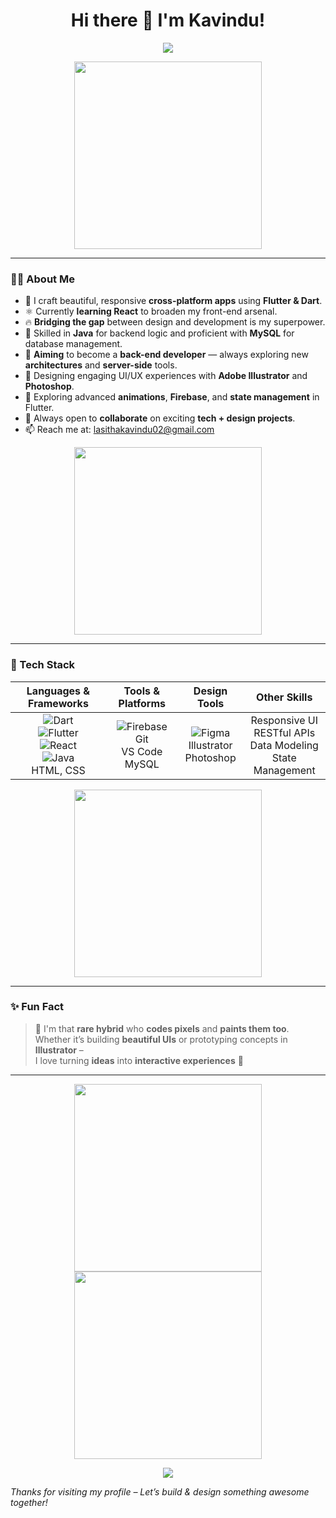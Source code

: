 <h1 align="center">Hi there 👋 I'm Kavindu!</h1>

<!-- Animated Typing Intro -->
<p align="center">
  <img src="https://readme-typing-svg.herokuapp.com?color=%2336BCF7&size=24&center=true&vCenter=true&width=700&lines=Flutter+Developer;UI%2FUX+Designer;React+Learner;Aspiring+Back-End+Developer;Mobile+App+Guru;Creative+Technologist;Database+Whiz+with+MySQL" />
</p>

<!-- Top Animated GIF -->
<p align="center">
  <img src="https://media.giphy.com/media/f3iwJFOVOwuy7K6FFw/giphy.gif" width="300" />
</p>

---

### 👨‍💻 About Me
- 💙 I craft beautiful, responsive **cross-platform apps** using **Flutter & Dart**.
- ⚛️ Currently **learning React** to broaden my front-end arsenal.
- 🔥 **Bridging the gap** between design and development is my superpower.
- 🍃 Skilled in **Java** for backend logic and proficient with **MySQL** for database management.
- 🎯 **Aiming** to become a **back-end developer** — always exploring new **architectures** and **server-side** tools.
- 🎨 Designing engaging UI/UX experiences with **Adobe Illustrator** and **Photoshop**.
- 🌱 Exploring advanced **animations**, **Firebase**, and **state management** in Flutter.
- 👯 Always open to **collaborate** on exciting **tech + design projects**.
- 📫 Reach me at: [lasithakavindu02@gmail.com](mailto:lasithakavindu02@gmail.com)

<!-- Another fun GIF to break up sections -->
<p align="center">
  <img src="https://media.giphy.com/media/LmNwrBhejkK9EFP504/giphy.gif" width="300"/>
</p>

---

### 🚀 Tech Stack

| **Languages & Frameworks**                                                                                         | **Tools & Platforms**                                                                                             | **Design Tools**                                                                                                  | **Other Skills**                                       |
|:------------------------------------------------------------------------------------------------------------------:|:------------------------------------------------------------------------------------------------------------------:|:------------------------------------------------------------------------------------------------------------------:|:-------------------------------------------------------:|
| ![Dart](https://img.shields.io/badge/Dart-0175C2?style=flat&logo=dart&logoColor=white)<br> ![Flutter](https://img.shields.io/badge/Flutter-02569B?style=flat&logo=flutter&logoColor=white)<br> ![React](https://img.shields.io/badge/React-20232A?style=flat&logo=react&logoColor=61DAFB)<br> ![Java](https://img.shields.io/badge/Java-ED8B00?style=flat&logo=java&logoColor=white)<br> HTML, CSS | ![Firebase](https://img.shields.io/badge/Firebase-FFCA28?style=flat&logo=firebase&logoColor=black)<br> Git<br> VS Code<br> MySQL | ![Figma](https://img.shields.io/badge/Figma-F24E1E?style=flat&logo=figma&logoColor=white)<br> Illustrator<br> Photoshop | Responsive UI<br> RESTful APIs<br> Data Modeling<br> State Management |

<!-- Additional GIF under Tech Stack -->
<p align="center">
  <img src="https://media.giphy.com/media/VTtANKl0beDFQRLDTh/giphy.gif" width="300"/>
</p>

---

### ✨ Fun Fact
> 🎨 I'm that **rare hybrid** who **codes pixels** and **paints them too**.  
> Whether it’s building **beautiful UIs** or prototyping concepts in **Illustrator** –  
> I love turning **ideas** into **interactive experiences** 🚀

---

<!-- Extra GIFs for More Animation -->
<p align="center">
  <img src="https://media.giphy.com/media/2IudUHdI075HL02Pkk/giphy.gif" width="300" />
  <img src="https://media.giphy.com/media/KMU8Ziy6Yac/giphy.gif" width="300" />
</p>

<!-- Closing Typing Animation -->
<p align="center">
  <img src="https://readme-typing-svg.herokuapp.com?color=%23FF5733&size=22&center=true&vCenter=true&width=550&lines=Let%E2%80%99s+Build+%26+Design+Something+Awesome+Together!;Always+Learning+%26+Improving!;Thanks+For+Visiting+My+Profile!" />
</p>

_Thanks for visiting my profile – Let’s build & design something awesome together!_
